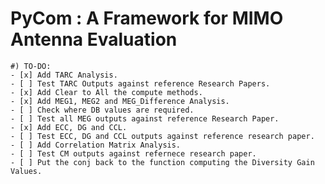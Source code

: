 PyCom : A Framework for MIMO Antenna Evaluation
===============================================

    #) TO-DO:
    - [x] Add TARC Analysis.
    - [ ] Test TARC Outputs against reference Research Papers.
    - [x] Add Clear to All the compute methods.
    - [x] Add MEG1, MEG2 and MEG_Difference Analysis.
    - [ ] Check where DB values are required.
    - [ ] Test all MEG outputs against reference Research Paper.
    - [x] Add ECC, DG and CCL.
    - [ ] Test ECC, DG and CCL outputs against reference research paper.
    - [ ] Add Correlation Matrix Analysis.
    - [ ] Test CM outputs against refernece research paper.
    - [ ] Put the conj back to the function computing the Diversity Gain Values.
